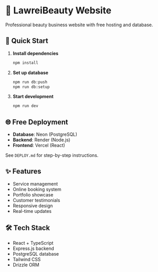 # 💅 LawreiBeauty Website

Professional beauty business website with free hosting and database.

## 🚀 Quick Start

1. **Install dependencies**
   ```bash
   npm install
   ```

2. **Set up database**
   ```bash
   npm run db:push
   npm run db:setup
   ```

3. **Start development**
   ```bash
   npm run dev
   ```

## 🌐 Free Deployment

- **Database**: Neon (PostgreSQL)
- **Backend**: Render (Node.js)
- **Frontend**: Vercel (React)

See `DEPLOY.md` for step-by-step instructions.

## ✨ Features

- Service management
- Online booking system
- Portfolio showcase
- Customer testimonials
- Responsive design
- Real-time updates

## 🛠️ Tech Stack

- React + TypeScript
- Express.js backend
- PostgreSQL database
- Tailwind CSS
- Drizzle ORM
